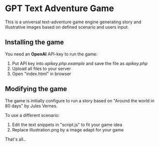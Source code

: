 # GPT Text Adventure Game

This is a universal text-adventure game engine generating story and illustrative images
based on defined scenario and users input.

## Installing the game

You need an **OpenAI** API-key to run the game:

1) Put API key into _apikey.php.example_ and save the file as _apikey.php_
2) Upload all files to your server
3) Open "index.html" in browser

## Modifying the game

The game is initially configure to run a story based on "Around the world in 80 days" by Jules Vernes.

To use a different scenario:

1) Edit the text snippets in "script.js" to fit your game idea
2) Replace illustration.png by a image adapt for your game

That's all..
